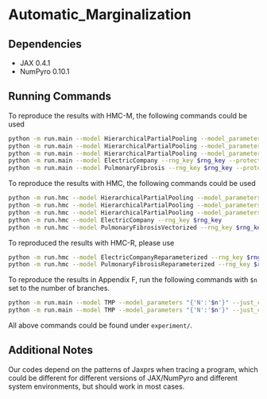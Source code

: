 # Automatic_Marginalization

## Dependencies

* JAX 0.4.1
* NumPyro 0.10.1

## Running Commands

To reproduce the results with HMC-M, the following commands could be used

```bash
python -m run.main --model HierarchicalPartialPooling --model_parameters "{'dataset':'rat_tumors'}" --rng_key $rng_key
python -m run.main --model HierarchicalPartialPooling --model_parameters "{'dataset':'baseball_large'}" --rng_key $rng_key
python -m run.main --model HierarchicalPartialPooling --model_parameters "{'dataset':'baseball_small'}" --rng_key $rng_key
python -m run.main --model ElectricCompany --rng_key $rng_key --protected "['mua0','mua1','mua2','mua3']"
python -m run.main --model PulmonaryFibrosis --rng_key $rng_key --protected "['m_a','s_a','m_b','s_b']"
```

To reproduce the results with HMC, the following commands could be used

```bash
python -m run.hmc --model HierarchicalPartialPooling --model_parameters "{'dataset':'rat_tumors'}" --rng_key $rng_key
python -m run.hmc --model HierarchicalPartialPooling --model_parameters "{'dataset':'baseball_large'}" --rng_key $rng_key
python -m run.hmc --model HierarchicalPartialPooling --model_parameters "{'dataset':'baseball_small'}" --rng_key $rng_key
python -m run.hmc --model ElectricCompany --rng_key $rng_key
python -m run.hmc --model PulmonaryFibrosisVectorized --rng_key $rng_key
```

To reproduced the results with HMC-R, please use

```bash
python -m run.hmc --model ElectricCompanyReparameterized --rng_key $rng_key
python -m run.hmc --model PulmonaryFibrosisReparameterized --rng_key $rng_key
```

To reproduce the results in Appendix F, run the following commands with `$n` set to the number of branches. 

```bash
python -m run.main --model TMP --model_parameters "{'N':'$n'}" --just_compile
python -m run.main --model TMP --model_parameters "{'N':'$n'}" --just_compile --no_marginalization
```

All above commands could be found under `experiment/`.

## Additional Notes

Our codes depend on the patterns of Jaxprs when tracing a program, which could 
be different for different versions of JAX/NumPyro and different system environments,
but should work in most cases.